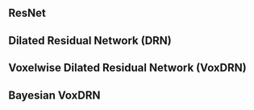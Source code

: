 ## ResNet


## Dilated Residual Network (DRN)


## Voxelwise Dilated Residual Network (VoxDRN)


## Bayesian VoxDRN